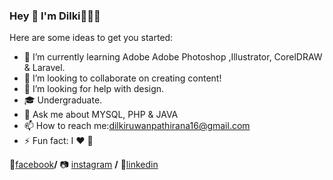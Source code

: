### Hey 👋 I'm Dilki👩🏻‍💻



Here are some ideas to get you started:


- 🌱 I’m currently learning Adobe Adobe Photoshop ,Illustrator, CorelDRAW & Laravel.
- 👯 I’m looking to collaborate on creating content!
- 🤔 I’m looking for help with design.
- 🎓 Undergraduate.
- 💬 Ask me about MYSQL, PHP & JAVA
- 📫 How to reach me:dilkiruwanpathirana16@gmail.com
- ⚡ Fun fact: I ❤️ 🐶

👤[facebook]**/**
📷 [instagram] **/** 
👔[linkedin] 

[facebook]: https://www.facebook.com/dilki.ruwanpathirana.1/
[instagram]:https://www.instagram.com/dilki__r/
[linkedin]:https://www.linkedin.com/in/dilki-ruwanpathirana-0222b3189/



